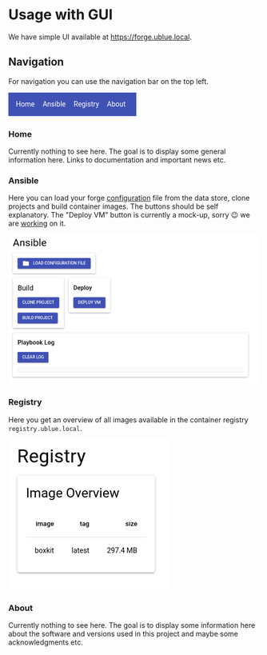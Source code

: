 # Usage with GUI

We have simple UI available at <https://forge.ublue.local>.

## Navigation

For navigation you can use the navigation bar on the top left.

![navigation](./assets/gui_navigation.png)

### Home

Currently nothing to see here. The goal is to display some
general information here. Links to documentation and important
news etc.

### Ansible

Here you can load your forge [configuration](./index.md#configuration) file from the data store,
clone projects and build container images. The buttons should be self explanatory.
The "Deploy VM" button is currently a mock-up, sorry :wink:
we are [working](https://github.com/ublue-os/forge/issues/35) on it.

![ansible](./assets/gui_ansible.png)

### Registry

Here you get an overview of all images available in
the container registry `registry.ublue.local`.

![registry](./assets/gui_registry.png)

### About

Currently nothing to see here. The goal is to display some
information here about the software and versions used in this project
and maybe some acknowledgments etc.
